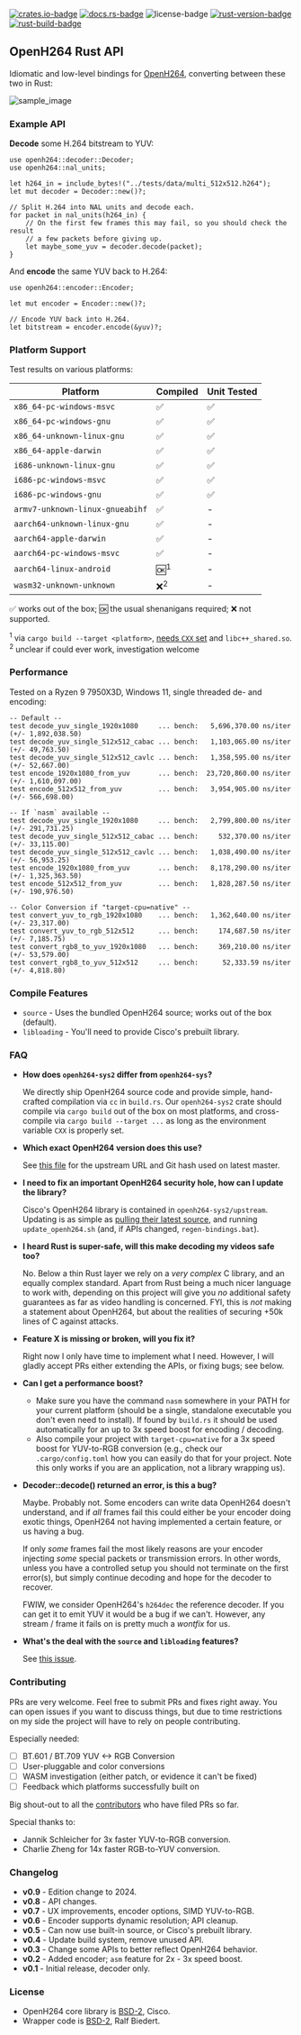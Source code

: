 [![crates.io-badge]][crates.io-url]
[![docs.rs-badge]][docs.rs-url]
![license-badge]
[![rust-version-badge]][rust-version-url]
[![rust-build-badge]][rust-build-url]

## OpenH264 Rust API

Idiomatic and low-level bindings for [OpenH264](https://github.com/cisco/openh264), converting between these two in Rust:

![sample_image](https://media.githubusercontent.com/media/ralfbiedert/openh264-rs/master/gfx/title3.jpg)

### Example API

**Decode** some H.264 bitstream to YUV:

```rust,ignore
use openh264::decoder::Decoder;
use openh264::nal_units;

let h264_in = include_bytes!("../tests/data/multi_512x512.h264");
let mut decoder = Decoder::new()?;

// Split H.264 into NAL units and decode each.
for packet in nal_units(h264_in) {
    // On the first few frames this may fail, so you should check the result
    // a few packets before giving up.
    let maybe_some_yuv = decoder.decode(packet);
}
```

And **encode** the same YUV back to H.264:

```rust,ignore
use openh264::encoder::Encoder;

let mut encoder = Encoder::new()?;

// Encode YUV back into H.264.
let bitstream = encoder.encode(&yuv)?;
```

### Platform Support

Test results on various platforms:

| Platform                        | Compiled       | Unit Tested |
|---------------------------------|----------------|-------------|
| `x86_64-pc-windows-msvc`        | ✅              | ✅           |
| `x86_64-pc-windows-gnu`         | ✅              | ✅           |
| `x86_64-unknown-linux-gnu`      | ✅              | ✅           |
| `x86_64-apple-darwin`           | ✅              | ✅           |
| `i686-unknown-linux-gnu`        | ✅              | ✅           |
| `i686-pc-windows-msvc`          | ✅              | ✅           |
| `i686-pc-windows-gnu`           | ✅              | ✅           |
| `armv7-unknown-linux-gnueabihf` | ✅              | -           |
| `aarch64-unknown-linux-gnu`     | ✅              | -           |
| `aarch64-apple-darwin`          | ✅              | -           |
| `aarch64-pc-windows-msvc`       | ✅              | -           |
| `aarch64-linux-android`         | 🆗<sup>1</sup> | -           |
| `wasm32-unknown-unknown`        | ❌<sup>2</sup>  | -           |

✅ works out of the box;
🆗 the usual shenanigans required;
❌ not supported.

<sup>1</sup> via `cargo build --target <platform>`, [needs `CXX` set](https://cheats.rs/#cross-compilation) and `libc++_shared.so`. <br/>
<sup>2</sup> unclear if could ever work, investigation welcome

### Performance

Tested on a Ryzen 9 7950X3D, Windows 11, single threaded de- and encoding:

```text,ignore
-- Default --
test decode_yuv_single_1920x1080     ... bench:   5,696,370.00 ns/iter (+/- 1,892,038.50)
test decode_yuv_single_512x512_cabac ... bench:   1,103,065.00 ns/iter (+/- 49,763.50)
test decode_yuv_single_512x512_cavlc ... bench:   1,358,595.00 ns/iter (+/- 52,667.00)
test encode_1920x1080_from_yuv       ... bench:  23,720,860.00 ns/iter (+/- 1,610,097.00)
test encode_512x512_from_yuv         ... bench:   3,954,905.00 ns/iter (+/- 566,698.00)

-- If `nasm` available --
test decode_yuv_single_1920x1080     ... bench:   2,799,800.00 ns/iter (+/- 291,731.25)
test decode_yuv_single_512x512_cabac ... bench:     532,370.00 ns/iter (+/- 33,115.00)
test decode_yuv_single_512x512_cavlc ... bench:   1,038,490.00 ns/iter (+/- 56,953.25)
test encode_1920x1080_from_yuv       ... bench:   8,178,290.00 ns/iter (+/- 1,325,363.50)
test encode_512x512_from_yuv         ... bench:   1,828,287.50 ns/iter (+/- 190,976.50)

-- Color Conversion if "target-cpu=native" --
test convert_yuv_to_rgb_1920x1080    ... bench:   1,362,640.00 ns/iter (+/- 23,317.00)
test convert_yuv_to_rgb_512x512      ... bench:     174,687.50 ns/iter (+/- 7,185.75)
test convert_rgb8_to_yuv_1920x1080   ... bench:     369,210.00 ns/iter (+/- 53,579.00)
test convert_rgb8_to_yuv_512x512     ... bench:      52,333.59 ns/iter (+/- 4,818.80)
```

### Compile Features

- `source` - Uses the bundled OpenH264 source; works out of the box (default).
- `libloading` - You'll need to provide Cisco's prebuilt library.

### FAQ

- **How does `openh264-sys2` differ from `openh264-sys`?**

  We directly ship OpenH264 source code and provide simple, hand-crafted compilation via `cc` in `build.rs`. Our `openh264-sys2` crate should compile via `cargo build` out of the box on most platforms, and cross-compile via `cargo build --target ...` as long as the environment variable `CXX` is properly set.

- **Which exact OpenH264 version does this use?**

  See [this file](https://github.com/ralfbiedert/openh264-rust/tree/master/openh264-sys2/upstream/VERSION) for the upstream URL and Git hash used on latest master.

- **I need to fix an important OpenH264 security hole, how can I update the library?**

  Cisco's OpenH264 library is contained in `openh264-sys2/upstream`. Updating is as simple as [pulling their latest source](https://github.com/cisco/openh264), and running `update_openh264.sh` (and, if APIs changed, `regen-bindings.bat`).


- **I heard Rust is super-safe, will this make decoding my videos safe too?**

  No. Below a thin Rust layer we rely on a _very complex_ C library, and an equally complex standard. Apart from Rust being a much nicer language to work with, depending on this project will give you _no_ additional safety guarantees as far as video handling is concerned. FYI, this is _not_ making a statement about OpenH264, but about the realities of securing +50k lines of C against attacks.


- **Feature X is missing or broken, will you fix it?**

  Right now I only have time to implement what I need. However, I will gladly accept PRs either extending the APIs, or fixing bugs; see below.


- **Can I get a performance boost?**

    - Make sure you have the command `nasm` somewhere in your PATH for your current platform (should be a single, standalone executable you don't even need to install). If found by `build.rs` it should be used automatically for an up to 3x speed boost for encoding / decoding.
    - Also compile your project with `target-cpu=native` for a 3x speed boost for YUV-to-RGB conversion (e.g., check our `.cargo/config.toml` how you can easily do that for your project. Note this only works if you are an application, not a library wrapping us).


- **Decoder::decode() returned an error, is this a bug?**

  Maybe. Probably not. Some encoders can write data OpenH264 doesn't understand, and if _all_ frames fail this could either be your encoder doing exotic things, OpenH264 not having implemented a certain feature, or us having a bug.

  If only _some_ frames fail the most likely reasons are your encoder injecting _some_ special packets or transmission errors. In other words, unless you have a controlled setup you should not terminate on the first error(s), but simply continue decoding and hope for the decoder to recover.

  FWIW, we consider OpenH264's `h264dec` the reference decoder. If you can get it to emit YUV it would be a bug if we can't. However, any stream / frame it fails on is pretty much a _wontfix_ for us.


- **What's the deal with the `source` and `libloading` features?**

  See [this issue](https://github.com/ralfbiedert/openh264-rs/issues/43).

### Contributing

PRs are very welcome. Feel free to submit PRs and fixes right away. You can open issues if you want to discuss things, but due to time restrictions on my side the project will have to rely on people contributing.

Especially needed:

- [ ] BT.601 / BT.709 YUV <-> RGB Conversion
- [ ] User-pluggable and color conversions
- [ ] WASM investigation (either patch, or evidence it can't be fixed)
- [ ] Feedback which platforms successfully built on

Big shout-out to all the [contributors](https://github.com/ralfbiedert/openh264-rs/graphs/contributors) who have filed PRs so far.

Special thanks to:

- Jannik Schleicher for 3x faster YUV-to-RGB conversion.
- Charlie Zheng for 14x faster RGB-to-YUV conversion.

### Changelog

- **v0.9** - Edition change to 2024.
- **v0.8** - API changes.
- **v0.7** - UX improvements, encoder options, SIMD YUV-to-RGB.
- **v0.6** - Encoder supports dynamic resolution; API cleanup.
- **v0.5** - Can now use built-in source, or Cisco's prebuilt library.
- **v0.4** - Update build system, remove unused API.
- **v0.3** - Change some APIs to better reflect OpenH264 behavior.
- **v0.2** - Added encoder; `asm` feature for 2x - 3x speed boost.
- **v0.1** - Initial release, decoder only.

### License

- OpenH264 core library is [BSD-2](openh264-sys2/upstream/LICENSE), Cisco.
- Wrapper code is [BSD-2](https://opensource.org/licenses/BSD-2-Clause), Ralf Biedert.

[crates.io-badge]: https://img.shields.io/crates/v/openh264.svg
[crates.io-url]: https://crates.io/crates/openh264
[license-badge]: https://img.shields.io/badge/license-BSD2-blue.svg
[docs.rs-badge]: https://docs.rs/openh264/badge.svg
[docs.rs-url]: https://docs.rs/openh264/
[rust-version-badge]: https://img.shields.io/badge/rust-1.83%2B-blue.svg?maxAge=3600
[rust-version-url]: https://github.com/ralfbiedert/openh264
[rust-build-badge]: https://github.com/ralfbiedert/openh264/actions/workflows/rust.yml/badge.svg
[rust-build-url]: https://github.com/ralfbiedert/openh264/actions/workflows/rust.yml

